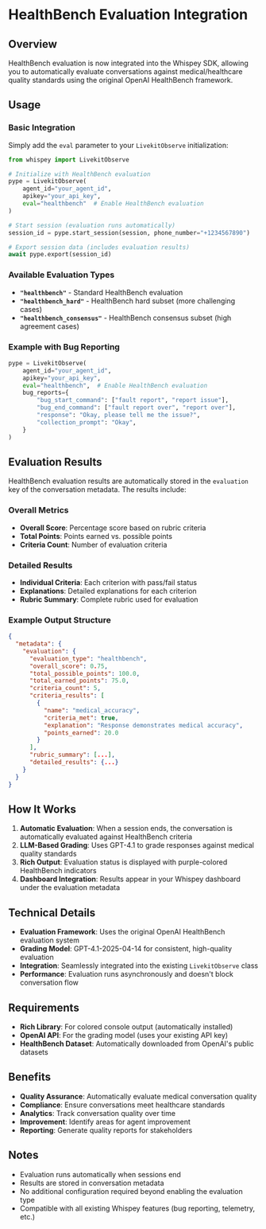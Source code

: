 # HealthBench Evaluation Integration

## Overview

HealthBench evaluation is now integrated into the Whispey SDK, allowing you to automatically evaluate conversations against medical/healthcare quality standards using the original OpenAI HealthBench framework.

## Usage

### Basic Integration

Simply add the `eval` parameter to your `LivekitObserve` initialization:

```python
from whispey import LivekitObserve

# Initialize with HealthBench evaluation
pype = LivekitObserve(
    agent_id="your_agent_id",
    apikey="your_api_key",
    eval="healthbench"  # Enable HealthBench evaluation
)

# Start session (evaluation runs automatically)
session_id = pype.start_session(session, phone_number="+1234567890")

# Export session data (includes evaluation results)
await pype.export(session_id)
```

### Available Evaluation Types

- **`"healthbench"`** - Standard HealthBench evaluation
- **`"healthbench_hard"`** - HealthBench hard subset (more challenging cases)
- **`"healthbench_consensus"`** - HealthBench consensus subset (high agreement cases)

### Example with Bug Reporting

```python
pype = LivekitObserve(
    agent_id="your_agent_id",
    apikey="your_api_key",
    eval="healthbench",  # Enable HealthBench evaluation
    bug_reports={
        "bug_start_command": ["fault report", "report issue"],
        "bug_end_command": ["fault report over", "report over"],
        "response": "Okay, please tell me the issue?",
        "collection_prompt": "Okay",
    }
)
```

## Evaluation Results

HealthBench evaluation results are automatically stored in the `evaluation` key of the conversation metadata. The results include:

### Overall Metrics
- **Overall Score**: Percentage score based on rubric criteria
- **Total Points**: Points earned vs. possible points
- **Criteria Count**: Number of evaluation criteria

### Detailed Results
- **Individual Criteria**: Each criterion with pass/fail status
- **Explanations**: Detailed explanations for each criterion
- **Rubric Summary**: Complete rubric used for evaluation

### Example Output Structure
```json
{
  "metadata": {
    "evaluation": {
      "evaluation_type": "healthbench",
      "overall_score": 0.75,
      "total_possible_points": 100.0,
      "total_earned_points": 75.0,
      "criteria_count": 5,
      "criteria_results": [
        {
          "name": "medical_accuracy",
          "criteria_met": true,
          "explanation": "Response demonstrates medical accuracy",
          "points_earned": 20.0
        }
      ],
      "rubric_summary": [...],
      "detailed_results": {...}
    }
  }
}
```

## How It Works

1. **Automatic Evaluation**: When a session ends, the conversation is automatically evaluated against HealthBench criteria
2. **LLM-Based Grading**: Uses GPT-4.1 to grade responses against medical quality standards
3. **Rich Output**: Evaluation status is displayed with purple-colored HealthBench indicators
4. **Dashboard Integration**: Results appear in your Whispey dashboard under the evaluation metadata

## Technical Details

- **Evaluation Framework**: Uses the original OpenAI HealthBench evaluation system
- **Grading Model**: GPT-4.1-2025-04-14 for consistent, high-quality evaluation
- **Integration**: Seamlessly integrated into the existing `LivekitObserve` class
- **Performance**: Evaluation runs asynchronously and doesn't block conversation flow

## Requirements

- **Rich Library**: For colored console output (automatically installed)
- **OpenAI API**: For the grading model (uses your existing API key)
- **HealthBench Dataset**: Automatically downloaded from OpenAI's public datasets

## Benefits

- **Quality Assurance**: Automatically evaluate medical conversation quality
- **Compliance**: Ensure conversations meet healthcare standards
- **Analytics**: Track conversation quality over time
- **Improvement**: Identify areas for agent improvement
- **Reporting**: Generate quality reports for stakeholders

## Notes

- Evaluation runs automatically when sessions end
- Results are stored in conversation metadata
- No additional configuration required beyond enabling the evaluation type
- Compatible with all existing Whispey features (bug reporting, telemetry, etc.)

